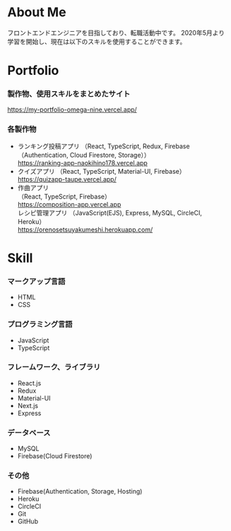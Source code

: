 # About Me
フロントエンドエンジニアを目指しており、転職活動中です。
2020年5月より学習を開始し、現在は以下のスキルを使用することができます。


# Portfolio
### 製作物、使用スキルをまとめたサイト
https://my-portfolio-omega-nine.vercel.app/

### 各製作物
- ランキング投稿アプリ
（React, TypeScript, Redux, Firebase（Authentication, Cloud Firestore, Storage））  
https://ranking-app-naokihino178.vercel.app  
- クイズアプリ
（React, TypeScript, Material-UI, Firebase）  
https://quizapp-taupe.vercel.app/  
- 作曲アプリ  
（React, TypeScript, Firebase）  
https://composition-app.vercel.app  
レシピ管理アプリ
（JavaScript(EJS), Express, MySQL, CircleCI, Heroku）  
https://orenosetsuyakumeshi.herokuapp.com/  



# Skill
### マークアップ言語
- HTML
- CSS
### プログラミング言語
- JavaScript
- TypeScript
### フレームワーク、ライブラリ
- React.js
- Redux
- Material-UI
- Next.js
- Express
### データベース
- MySQL
- Firebase(Cloud Firestore)
### その他
- Firebase(Authentication, Storage, Hosting)
- Heroku
- CircleCI
- Git
- GitHub
